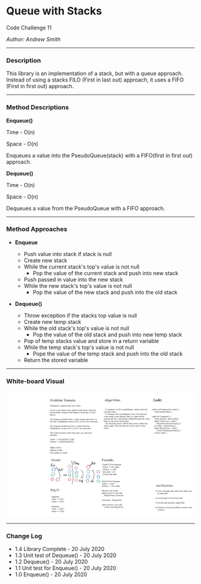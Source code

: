 # Queue with Stacks

Code Challenge 11

*Author: Andrew Smith*

---
### Description

This library is an implementation of a stack, but with a queue approach. Instead of 
using a stacks FILO (First in last out) approach, it uses a FIFO (First in first out)
approach.

---

### Method Descriptions

**Enqueue()**

Time - O(n)

Space - O(n)

Enqueues a value into the PseudoQueue(stack) with a FIFO(first in first out) 
approach.

**Dequeue()**

Time - O(n)

Space - O(n)

Dequeues a value from the PseudoQueue with a FIFO approach.

---

### Method Approaches

- **Enqueue**
  - Push value into stack if stack is null
  - Create new stack
  - While the current stack's top's value is not null
    - Pop the value of the current stack and push into new stack
  - Push passed in value into the new stack
  - While the new stack's top's value is not null
    - Pop the value of the new stack and push into the old stack

- **Dequeue()**
  - Throw exception if the stacks top value is null
  - Create new temp stack
  - While the old stack's top's value is not null
    - Pop the value of the old stack and push into new temp stack
  - Pop of temp stacks value and store in a return variable
  - While the temp stack's top's value is not null
    - Pope the value of the temp stack and push into the old stack
  - Return the stored variable

---

### White-board Visual

![whiteboard](../../assets/queueWithStackWB.png)

---

### Change Log

- 1.4 Library Complete - 20 July 2020
- 1.3 Unit test of Dequeue() - 20 July 2020
- 1.2 Dequeue() - 20 July 2020
- 1.1 Unit test for Enqueue() - 20 July 2020
- 1.0 Enqueue() - 20 July 2020